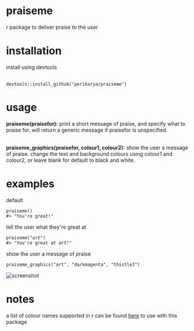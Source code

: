 # praiseme
r package to deliver praise to the user

<h1>installation</h1>
install using devtools <br><br>

```
devtools::install_github("perikarya/praiseme")
```

<h1>usage</h1>
<b>praiseme(praisefor):</b> print a short message of praise, and specify what to praise for. will return a generic message if praisefor is unspecified. <br><br>

<b>praiseme_graphics(praisefor, colour1, colour2):</b> show the user a message of praise. change the text and background colours using colour1 and colour2, or leave blank for default to black and white.

<h1>examples</h1>

default

```library(praiseme)
praiseme()
#> "You're great!"
```

tell the user what they're great at

```library(praiseme)
praiseme("art")
#> "You're great at art!"
```

show the user a message of praise

```library(praiseme)
praiseme_graphics("art", "darkmagenta", "thistle3")
```
![screenshot](https://i.ibb.co/TqsyYmG/Screen-Shot-2019-10-30-at-2-18-28-pm.png)

<h1>notes</h1>

a list of colour names supported in r can be found <a href="http://www.stat.columbia.edu/~tzheng/files/Rcolor.pdf">here</a> to use with this package
